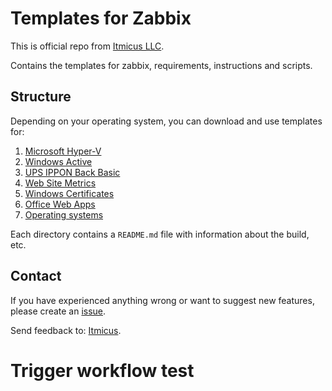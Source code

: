 # Templates for Zabbix

This is official repo from [Itmicus LLC][itmicus llc].

Contains the templates for zabbix, requirements, instructions and scripts.


## Structure

Depending on your operating system, you can download and use templates for:

1. [Microsoft Hyper-V](Template%20Microsoft%20Hyper-V)
2. [Windows Active](Template%20OS%20Windows%20Active)
3. [UPS IPPON Back Basic](Template%20UPS%20Ippon%20BACK%20BASIC)
4. [Web Site Metrics](Template%20Web%20Site)
5. [Windows Certificates](Template%20Windows%20Certificates)
6. [Office Web Apps](Template%20Windows%20Office%20Web%20Apps)
7. [Operating systems][templates os]

Each directory contains a `README.md` file with information about the build, etc.


## Contact

If you have experienced anything wrong or want to suggest new features, please create an [issue][new issue].

Send feedback to: [Itmicus][email].


<!-- Links -->
[itmicus llc]: https://itmicus.ru
[email]: mailto:info@itmicus.ru
[new issue]: https://github.com/itmicus/zabbix/issues/new
[templates os]: https://github.com/itmicus/zabbix/tree/master/Templates/Operating%20Systems
# Trigger workflow test
